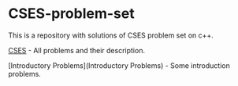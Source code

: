 # CSES-problem-set
This is a repository with solutions of CSES problem set on c++.

[CSES](https://cses.fi) - All problems and their description.

[Introductory Problems](Introductory Problems) - Some introduction problems.
